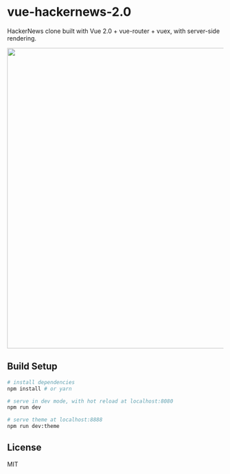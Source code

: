 # vue-hackernews-2.0

HackerNews clone built with Vue 2.0 + vue-router + vuex, with server-side rendering.

<p align="center">
  <a href="#" target="_blank">
    <img src="https://cloud.githubusercontent.com/assets/499550/17546273/5aabc5fc-5eaf-11e6-8d6a-ad00937e8bd6.png" width="700px">
  </a>
</p>

## Build Setup
``` bash
# install dependencies
npm install # or yarn

# serve in dev mode, with hot reload at localhost:8080
npm run dev

# serve theme at localhost:8888
npm run dev:theme
```

## License

MIT
